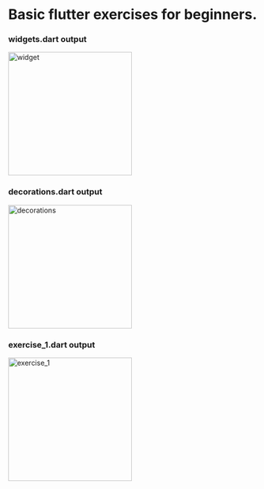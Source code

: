 # Basic flutter exercises for beginners.
### widgets.dart output
<img src = "https://user-images.githubusercontent.com/56637126/198999921-87a4c5ae-9341-4c6c-b044-be50966653e1.png" alt = "widget" style="width:250px;" />

### decorations.dart output
<img src = "https://user-images.githubusercontent.com/56637126/199013070-bd43a446-c79e-4229-b757-4b3835422676.png" alt = "decorations" style = "width:250px;" />

### exercise_1.dart output
<img src = "https://user-images.githubusercontent.com/56637126/199173702-0c9e0bbf-bfe5-46c7-9765-d38dd956698c.png" alt = "exercise_1" style = "width:250px;" />
